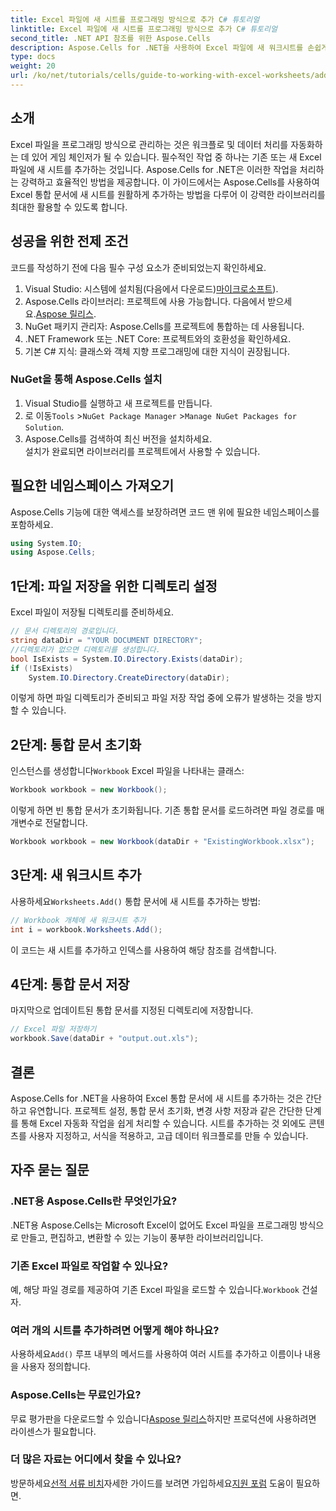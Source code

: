 ```yaml
---
title: Excel 파일에 새 시트를 프로그래밍 방식으로 추가 C# 튜토리얼
linktitle: Excel 파일에 새 시트를 프로그래밍 방식으로 추가 C# 튜토리얼
second_title: .NET API 참조를 위한 Aspose.Cells
description: Aspose.Cells for .NET을 사용하여 Excel 파일에 새 워크시트를 손쉽게 추가하는 방법을 알아보세요. 이 포괄적인 가이드는 단계별 접근 방식, 코드 샘플 및 유용한 팁을 제공합니다.
type: docs
weight: 20
url: /ko/net/tutorials/cells/guide-to-working-with-excel-worksheets/add-new-sheet-to-excel-file-csharp-tutorial/
---
```

## 소개

Excel 파일을 프로그래밍 방식으로 관리하는 것은 워크플로 및 데이터 처리를 자동화하는 데 있어 게임 체인저가 될 수 있습니다. 필수적인 작업 중 하나는 기존 또는 새 Excel 파일에 새 시트를 추가하는 것입니다. Aspose.Cells for .NET은 이러한 작업을 처리하는 강력하고 효율적인 방법을 제공합니다. 이 가이드에서는 Aspose.Cells를 사용하여 Excel 통합 문서에 새 시트를 원활하게 추가하는 방법을 다루어 이 강력한 라이브러리를 최대한 활용할 수 있도록 합니다.

## 성공을 위한 전제 조건

코드를 작성하기 전에 다음 필수 구성 요소가 준비되었는지 확인하세요.

1.  Visual Studio: 시스템에 설치됨(다음에서 다운로드)[마이크로소프트](https://visualstudio.microsoft.com/)).
2.  Aspose.Cells 라이브러리: 프로젝트에 사용 가능합니다. 다음에서 받으세요.[Aspose 릴리스](https://releases.aspose.com/cells/net/).
3. NuGet 패키지 관리자: Aspose.Cells를 프로젝트에 통합하는 데 사용됩니다.
4. .NET Framework 또는 .NET Core: 프로젝트와의 호환성을 확인하세요.
5. 기본 C# 지식: 클래스와 객체 지향 프로그래밍에 대한 지식이 권장됩니다.

### NuGet을 통해 Aspose.Cells 설치

1. Visual Studio를 실행하고 새 프로젝트를 만듭니다.
2.  로 이동`Tools` >`NuGet Package Manager` >`Manage NuGet Packages for Solution`.
3. Aspose.Cells를 검색하여 최신 버전을 설치하세요.  
   설치가 완료되면 라이브러리를 프로젝트에서 사용할 수 있습니다.


## 필요한 네임스페이스 가져오기

Aspose.Cells 기능에 대한 액세스를 보장하려면 코드 맨 위에 필요한 네임스페이스를 포함하세요.

```csharp
using System.IO;
using Aspose.Cells;
```

## 1단계: 파일 저장을 위한 디렉토리 설정

Excel 파일이 저장될 디렉토리를 준비하세요.

```csharp
// 문서 디렉토리의 경로입니다.
string dataDir = "YOUR DOCUMENT DIRECTORY";
//디렉토리가 없으면 디렉토리를 생성합니다.
bool IsExists = System.IO.Directory.Exists(dataDir);
if (!IsExists)
    System.IO.Directory.CreateDirectory(dataDir);
```

이렇게 하면 파일 디렉토리가 준비되고 파일 저장 작업 중에 오류가 발생하는 것을 방지할 수 있습니다.


## 2단계: 통합 문서 초기화

 인스턴스를 생성합니다`Workbook` Excel 파일을 나타내는 클래스:

```csharp
Workbook workbook = new Workbook();
```

이렇게 하면 빈 통합 문서가 초기화됩니다. 기존 통합 문서를 로드하려면 파일 경로를 매개변수로 전달합니다.

```csharp
Workbook workbook = new Workbook(dataDir + "ExistingWorkbook.xlsx");
```


## 3단계: 새 워크시트 추가

 사용하세요`Worksheets.Add()` 통합 문서에 새 시트를 추가하는 방법:

```csharp
// Workbook 개체에 새 워크시트 추가
int i = workbook.Worksheets.Add();
```

이 코드는 새 시트를 추가하고 인덱스를 사용하여 해당 참조를 검색합니다.


## 4단계: 통합 문서 저장

마지막으로 업데이트된 통합 문서를 지정된 디렉토리에 저장합니다.

```csharp
// Excel 파일 저장하기
workbook.Save(dataDir + "output.out.xls");
```

## 결론

Aspose.Cells for .NET을 사용하여 Excel 통합 문서에 새 시트를 추가하는 것은 간단하고 유연합니다. 프로젝트 설정, 통합 문서 초기화, 변경 사항 저장과 같은 간단한 단계를 통해 Excel 자동화 작업을 쉽게 처리할 수 있습니다. 시트를 추가하는 것 외에도 콘텐츠를 사용자 지정하고, 서식을 적용하고, 고급 데이터 워크플로를 만들 수 있습니다.

## 자주 묻는 질문

### .NET용 Aspose.Cells란 무엇인가요?

.NET용 Aspose.Cells는 Microsoft Excel이 없어도 Excel 파일을 프로그래밍 방식으로 만들고, 편집하고, 변환할 수 있는 기능이 풍부한 라이브러리입니다.

### 기존 Excel 파일로 작업할 수 있나요?

 예, 해당 파일 경로를 제공하여 기존 Excel 파일을 로드할 수 있습니다.`Workbook` 건설자.

### 여러 개의 시트를 추가하려면 어떻게 해야 하나요?

 사용하세요`Add()` 루프 내부의 메서드를 사용하여 여러 시트를 추가하고 이름이나 내용을 사용자 정의합니다.

### Aspose.Cells는 무료인가요?

 무료 평가판을 다운로드할 수 있습니다[Aspose 릴리스](https://releases.aspose.com/)하지만 프로덕션에 사용하려면 라이센스가 필요합니다.

### 더 많은 자료는 어디에서 찾을 수 있나요?

 방문하세요[선적 서류 비치](https://reference.aspose.com/cells/net/)자세한 가이드를 보려면 가입하세요[지원 포럼](https://forum.aspose.com/c/cells/9) 도움이 필요하면.